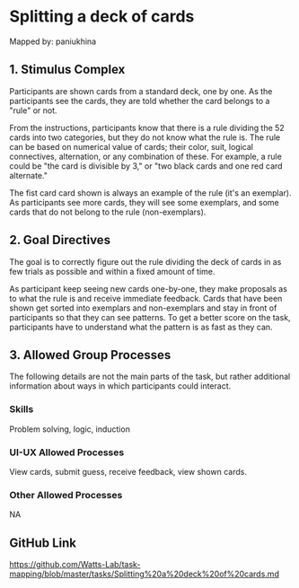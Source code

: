 # Splitting a deck of cards

Mapped by: paniukhina 

## 1. Stimulus Complex 
Participants are shown cards from a standard deck, one by one. As the participants see the cards, they are told whether the card belongs to a "rule" or not.

From the instructions, participants know that there is a rule dividing the 52 cards into two categories, but they do not know what the rule is. The rule can be based on numerical value of cards; their color, suit, logical connectives, alternation, or any combination of these. For example, a rule could be "the card is divisible by 3," or "two black cards and one red card alternate."

The fist card card shown is always an example of the rule (it's an exemplar). As participants see more cards, they will see some exemplars, and some cards that do not belong to the rule (non-exemplars).

## 2. Goal Directives 
The goal is to correctly figure out the rule dividing the deck of cards in as few trials as possible and within a fixed amount of time.

As participant keep seeing new cards one-by-one, they make proposals as to what the rule is and receive immediate feedback. Cards that have been shown get sorted into exemplars and non-exemplars and stay in front of participants so that they can see patterns. To get a better score on the task, participants have to understand what the pattern is as fast as they can.

## 3. Allowed Group Processes 
The following details are not the main parts of the task, but rather additional information about ways in which participants could interact.

### Skills 
Problem solving, logic, induction

### UI-UX Allowed Processes
View cards, submit guess, receive feedback, view shown cards.

### Other Allowed Processes
NA

## GitHub Link 
https://github.com/Watts-Lab/task-mapping/blob/master/tasks/Splitting%20a%20deck%20of%20cards.md
